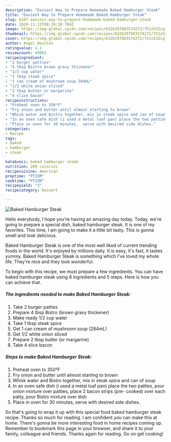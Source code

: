 ```yaml
---
description: "Easiest Way to Prepare Homemade Baked Hamburger Steak"
title: "Easiest Way to Prepare Homemade Baked Hamburger Steak"
slug: 6167-easiest-way-to-prepare-homemade-baked-hamburger-steak
date: 2020-11-12T08:19:20.784Z
image: https://img-global.cpcdn.com/recipes/6326297883574272/751x532cq70/baked-hamburger-steak-recipe-main-photo.jpg
thumbnail: https://img-global.cpcdn.com/recipes/6326297883574272/751x532cq70/baked-hamburger-steak-recipe-main-photo.jpg
cover: https://img-global.cpcdn.com/recipes/6326297883574272/751x532cq70/baked-hamburger-steak-recipe-main-photo.jpg
author: Angel Houston
ratingvalue: 4.1
reviewcount: 49863
recipeingredient:
- "2 burger patties"
- "4 tbsp Bistro brown gravy thickener"
- "1/2 cup water"
- "1 tbsp steak spice"
- "1 can cream of mushroom soup 284mL"
- "1/2 white onion sliced"
- "2 tbsp butter or margarine"
- "4 slice bacon"
recipeinstructions:
- "Preheat oven to 350°F"
- "Fry onion and butter until almost starting to brown"
- "Whisk water and Bistro together, mix in steak spice and can of soup"
- "In an oven safe dish (i used a metal loaf pan) place the two patties, pour onion mixture over patties, place 2 bacon strips (pre- cooked) over each patty, pour Bistro mixture over dish"
- "Place in oven for 30 minutes,  serve with desired side dishes."
categories:
- Recipe
tags:
- baked
- hamburger
- steak

katakunci: baked hamburger steak 
nutrition: 209 calories
recipecuisine: American
preptime: "PT33M"
cooktime: "PT33M"
recipeyield: "3"
recipecategory: Dessert

---
```



![Baked Hamburger Steak](https://img-global.cpcdn.com/recipes/6326297883574272/751x532cq70/baked-hamburger-steak-recipe-main-photo.jpg)

Hello everybody, I hope you're having an amazing day today. Today, we're going to prepare a special dish, baked hamburger steak. It is one of my favorites. This time, I am going to make it a little bit tasty. This is gonna smell and look delicious.



Baked Hamburger Steak is one of the most well liked of current trending foods in the world. It's enjoyed by millions daily. It is easy, it's fast, it tastes yummy. Baked Hamburger Steak is something which I've loved my whole life. They're nice and they look wonderful.


To begin with this recipe, we must prepare a few ingredients. You can have baked hamburger steak using 8 ingredients and 5 steps. Here is how you can achieve that.

<!--inarticleads1-->

##### The ingredients needed to make Baked Hamburger Steak:

1. Take 2 burger patties
1. Prepare 4 tbsp Bistro (brown gravy thickener)
1. Make ready 1/2 cup water
1. Take 1 tbsp steak spice
1. Get 1 can cream of mushroom soup (284mL)
1. Get 1/2 white onion sliced
1. Prepare 2 tbsp butter (or margarine)
1. Take 4 slice bacon




<!--inarticleads2-->

##### Steps to make Baked Hamburger Steak:

1. Preheat oven to 350°F
1. Fry onion and butter until almost starting to brown
1. Whisk water and Bistro together, mix in steak spice and can of soup
1. In an oven safe dish (i used a metal loaf pan) place the two patties, pour onion mixture over patties, place 2 bacon strips (pre- cooked) over each patty, pour Bistro mixture over dish
1. Place in oven for 30 minutes,  serve with desired side dishes.




So that's going to wrap it up with this special food baked hamburger steak recipe. Thanks so much for reading. I am confident you can make this at home. There's gonna be more interesting food in home recipes coming up. Remember to bookmark this page in your browser, and share it to your family, colleague and friends. Thanks again for reading. Go on get cooking!

